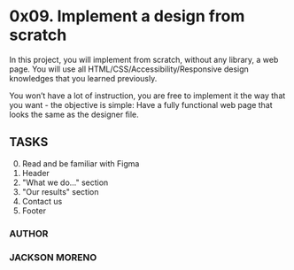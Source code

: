 # 0x09. Implement a design from scratch

In this project, you will implement from scratch, without any library, a web page. You will use all HTML/CSS/Accessibility/Responsive design knowledges that you learned previously.

You won’t have a lot of instruction, you are free to implement it the way that you want - the objective is simple: Have a fully functional web page that looks the same as the designer file.

## TASKS

0. Read and be familiar with Figma
1. Header
2. "What we do..." section
3. "Our results" section
4. Contact us
5. Footer

### AUTHOR

### JACKSON MORENO
